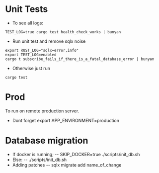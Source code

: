 # Unit Tests
- To see all logs:
```
TEST_LOG=true cargo test health_check_works | bunyan
```
- Run unit test and remove sqlx noise
```
export RUST_LOG="sqlx=error,info"
export TEST_LOG=enabled
cargo t subscribe_fails_if_there_is_a_fatal_database_error | bunyan
```
- Otherwise just run
```
cargo test
```

# Prod
To run on remote production server.
- Dont forget export APP_ENVIRONMENT=production

# Database migration
- If docker is running;
-- SKIP_DOCKER=true ./scripts/init_db.sh
- Else:
-- ./scripts/init_db.sh
- Adding patches
-- sqlx migrate add name_of_change
